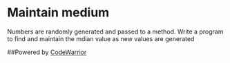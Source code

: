 # Maintain medium

Numbers are randomly generated and passed to a method. Write a program to find and maintain the mdian value as new values are generated

##Powered by [CodeWarrior](http://code-warrior.herokuapp.com)
